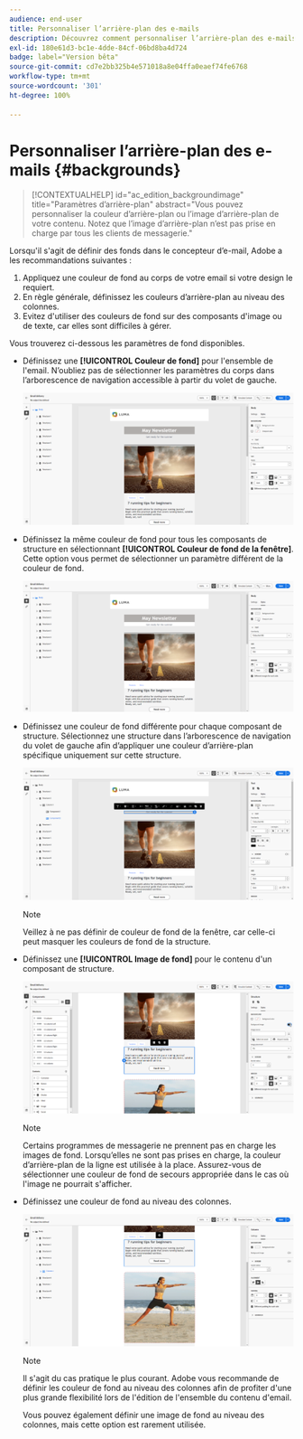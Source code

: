 ```yaml
---
audience: end-user
title: Personnaliser l’arrière-plan des e-mails
description: Découvrez comment personnaliser l’arrière-plan des e-mails.
exl-id: 180e61d3-bc1e-4dde-84cf-06bd8ba4d724
badge: label="Version bêta"
source-git-commit: cd7e2bb325b4e571018a8e04ffa0eaef74fe6768
workflow-type: tm+mt
source-wordcount: '301'
ht-degree: 100%

---
```


# Personnaliser l’arrière-plan des e-mails {#backgrounds}

>[!CONTEXTUALHELP]
>id="ac_edition_backgroundimage"
>title="Paramètres d’arrière-plan"
>abstract="Vous pouvez personnaliser la couleur d’arrière-plan ou l’image d’arrière-plan de votre contenu. Notez que l’image d’arrière-plan n’est pas prise en charge par tous les clients de messagerie."

Lorsqu&#39;il s&#39;agit de définir des fonds dans le concepteur d’e-mail, Adobe a les recommandations suivantes :

1. Appliquez une couleur de fond au corps de votre email si votre design le requiert.
1. En règle générale, définissez les couleurs d’arrière-plan au niveau des colonnes.
1. Evitez d&#39;utiliser des couleurs de fond sur des composants d&#39;image ou de texte, car elles sont difficiles à gérer.

Vous trouverez ci-dessous les paramètres de fond disponibles.

* Définissez une **[!UICONTROL Couleur de fond]** pour l&#39;ensemble de l&#39;email. N’oubliez pas de sélectionner les paramètres du corps dans l’arborescence de navigation accessible à partir du volet de gauche.

  ![](assets/background_1.png)

* Définissez la même couleur de fond pour tous les composants de structure en sélectionnant **[!UICONTROL Couleur de fond de la fenêtre]**. Cette option vous permet de sélectionner un paramètre différent de la couleur de fond.

  ![](assets/background_2.png)

* Définissez une couleur de fond différente pour chaque composant de structure. Sélectionnez une structure dans l’arborescence de navigation du volet de gauche afin d’appliquer une couleur d’arrière-plan spécifique uniquement sur cette structure.

  ![](assets/background_3.png)

  >[!NOTE]
  >
  >Veillez à ne pas définir de couleur de fond de la fenêtre, car celle-ci peut masquer les couleurs de fond de la structure.

* Définissez une **[!UICONTROL Image de fond]** pour le contenu d&#39;un composant de structure.

  ![](assets/background_4.png)

  >[!NOTE]
  >
  >Certains programmes de messagerie ne prennent pas en charge les images de fond. Lorsqu’elles ne sont pas prises en charge, la couleur d’arrière-plan de la ligne est utilisée à la place. Assurez-vous de sélectionner une couleur de fond de secours appropriée dans le cas où l&#39;image ne pourrait s&#39;afficher.

* Définissez une couleur de fond au niveau des colonnes.

  ![](assets/background_5.png)

  >[!NOTE]
  >
  >Il s&#39;agit du cas pratique le plus courant. Adobe vous recommande de définir les couleur de fond au niveau des colonnes afin de profiter d&#39;une plus grande flexibilité lors de l&#39;édition de l&#39;ensemble du contenu d&#39;email.

  Vous pouvez également définir une image de fond au niveau des colonnes, mais cette option est rarement utilisée.
